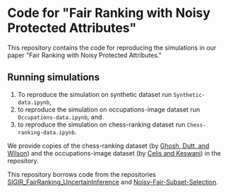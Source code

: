 # Code for "Fair Ranking with Noisy Protected Attributes" 

This repository contains the code for reproducing the simulations in our paper "Fair Ranking with Noisy Protected Attributes."

## Running simulations
1. To reproduce the simulation on synthetic dataset run `Synthetic-data.ipynb`,
2. to reproduce the simulation on occupations-image dataset run `Occupations-data.ipynb`, and 
3. to reproduce the simulation on chess-ranking dataset run `Chess-ranking-data.ipynb`.

We provide copies of the chess-ranking dataset (by [Ghosh, Dutt, and Wilson](https://dl.acm.org/doi/10.1145/3404835.3462850)) and the occupations-image dataset (by [Celis and Keswani](https://dl.acm.org/doi/abs/10.1145/3415210)) in the repository. 

This repository borrows code from the repositories [SIGIR_FairRanking_UncertainInference](https://github.com/evijit/SIGIR_FairRanking_UncertainInference) and [Noisy-Fair-Subset-Selection](https://github.com/AnayMehrotra/Noisy-Fair-Subset-Selection).

